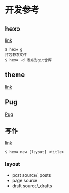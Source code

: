 # 开发参考

## hexo 
[link](https://hexo.io/zh-cn/docs/)

```
$ hexo g 
打包静态文件
$ hexo -d 发布到git仓库
```
## theme
[link](https://github.com/Ben02/hexo-theme-Anatole/wiki/Installation)

## Pug
[Pug](https://pug.bootcss.com/language/conditionals.html)

## 写作
[link](https://hexo.io/zh-cn/docs/writing)

```
$ hexo new [layout] <title>
```
### layout
- post	source/_posts
- page	source
- draft	source/_drafts